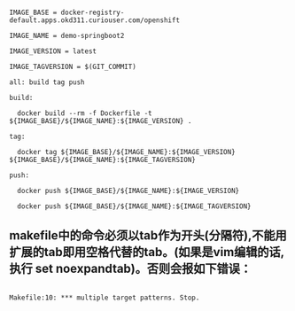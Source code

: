 
```shell

IMAGE_BASE = docker-registry-default.apps.okd311.curiouser.com/openshift

IMAGE_NAME = demo-springboot2

IMAGE_VERSION = latest

IMAGE_TAGVERSION = $(GIT_COMMIT)

all: build tag push

build:

  docker build --rm -f Dockerfile -t ${IMAGE_BASE}/${IMAGE_NAME}:${IMAGE_VERSION} .

tag:

  docker tag ${IMAGE_BASE}/${IMAGE_NAME}:${IMAGE_VERSION} ${IMAGE_BASE}/${IMAGE_NAME}:${IMAGE_TAGVERSION}

push:

  docker push ${IMAGE_BASE}/${IMAGE_NAME}:${IMAGE_VERSION}

  docker push ${IMAGE_BASE}/${IMAGE_NAME}:${IMAGE_TAGVERSION}

```

## makefile中的命令必须以tab作为开头(分隔符),不能用扩展的tab即用空格代替的tab。(如果是vim编辑的话,执行 set noexpandtab)。否则会报如下错误：

```shell

Makefile:10: *** multiple target patterns. Stop.

```

